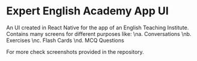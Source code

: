 # Expert English Academy App UI
 An UI created in React Native for the app of an English Teaching Institute. 
 Contains many screens for different purposes like:
   \na. Conversations
   \nb. Exercises
   \nc. Flash Cards
   \nd. MCQ Questions
 
For more check screenshots provided in the repository.
